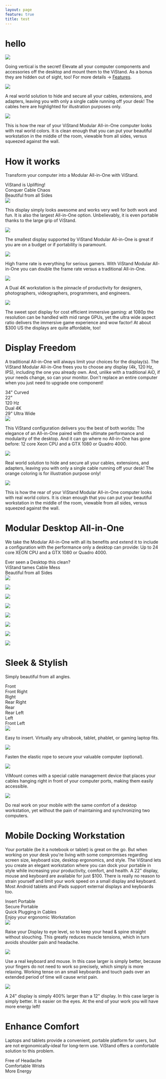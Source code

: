 ```yaml
---
layout: page
feature: true
title: test
---
```


# hello

<!-- Tabs for section How it works -->

<v2-switcher>
  <div class="feature-section vertical-tab-section">
    <div layout="column" layout-gt-sm="row" class="feature-row">
      <div flex-gt-sm="50" flex-order="2" flex-order-gt-sm="0">
        <v2-switch-text>
          <img src="https://raw.githubusercontent.com/V-Squared/V-Squared.github.io/master/art/vistand/how-it-works/uplifting/vistand-uplifting-raw.png">
          <p class="caption-text">Going vertical is the secret! Elevate all your computer components and accessories off the desktop and mount them to the ViStand. As a bonus they are hidden out of sight, too! For more details → <a href="">Features</a>.</p>
        </v2-switch-text>
        <v2-switch-text>
          <img src="https://raw.githubusercontent.com/V-Squared/V-Squared.github.io/master/art/vistand/how-it-works/conquer-cables/conquer-cables-raw.png">
          <p class="caption-text">A real world solution to hide and secure all your cables, extensions, and adapters, leaving you with only a single cable running off your desk! The cables here are highlighted for illustration purposes only.</p>
        </v2-switch-text>        
        <v2-switch-text>
          <img src="https://raw.githubusercontent.com/V-Squared/V-Squared.github.io/master/art/vistand/how-it-works/beautiful-all-sides/beautiful-all-sides-raw.png">
          <p class="caption-text">This is how the rear of your ViStand Modular All-in-One computer looks with real world colors. It is clean enough that you can put your beautiful workstation in the middle of the room, viewable from all sides, versus squeezed against the wall.</p>
        </v2-switch-text>        
      </div>
      <div flex-gt-sm="50">
        <h1 id="how-it-works">How it works</h1>
        <p>Transform your computer into a Modular All-in-One with ViStand.</p>
        <div class="vertical-tabs">
          <div class="tab-item" v2-switch-item="0">
            ViStand is Uplifting!
          </div>
          <div class="tab-item" v2-switch-item="1">
            Conquer Cable Chaos
          </div>    
          <div class="tab-item" v2-switch-item="2">
            Beautiful from all Sides
          </div>          
        </div>
      </div>
    </div>
  </div>
</v2-switcher>


<!-- Tabs for section "Display Freedom" in ViStand Introduction -->

<v2-switcher>
  <div class="feature-section vertical-tab-section">
    <div layout="column" layout-gt-sm="row" class="feature-row">
      <div flex-gt-sm="50" flex-order="2" flex-order-gt-sm="0">
        <v2-switch-text>
          <img src="https://raw.githubusercontent.com/V-Squared/V-Squared.github.io/master/art/vistand/display-freedom/34-curved/34-curved-raw.png"> 
          <p class="caption-text">This display simply looks awesome and works very well for both work and fun. It is also the largest All-in-One option. Unbelievably, it is even portable thanks to the large grip of ViStand.</p>
        </v2-switch-text>
        <v2-switch-text>
          <img src="https://raw.githubusercontent.com/V-Squared/V-Squared.github.io/master/art/vistand/display-freedom/22-inch/22-inch-raw.png">
          <p class="caption-text">The smallest display supported by ViStand Modular All-in-One is great if you are on a budget or if portability is paramount.</p>
        </v2-switch-text>
        <v2-switch-text>
          <img src="https://raw.githubusercontent.com/V-Squared/V-Squared.github.io/master/art/vistand/display-freedom/120-hz/120-hz-raw.png">
          <p class="caption-text">High frame rate is everything for serious gamers. With ViStand Modular All-in-One you can double the frame rate versus a traditional All-in-One.</p>
        </v2-switch-text>
        <v2-switch-text>
          <img src="https://raw.githubusercontent.com/V-Squared/V-Squared.github.io/master/art/vistand/display-freedom/dual-4k/dual-4k-raw.png">
          <p class="caption-text">A Dual 4K workstation is the pinnacle of productivity for designers, photographers, videographers, programmers, and engineers.</p>
        </v2-switch-text>
        <v2-switch-text>
          <img src="https://raw.githubusercontent.com/V-Squared/V-Squared.github.io/master/art/vistand/display-freedom/29-inch/29-inch-raw.png">
          <p class="caption-text">The sweet spot display for cost efficient immersive gaming: at 1080p the resolution can be handled with mid range GPUs, yet the ultra wide aspect ratio delivers the immersive game experience and wow factor! At about $300 US the displays are quite affordable, too! </p>
        </v2-switch-text>
      </div>
      <div flex-gt-sm="50">
        <h1 id="display-freedom">Display Freedom</h1>
        <p>A traditional All-in-One will always limit your choices for the display(s). The ViStand Modular All-in-One frees you to choose any display (4k, 120 Hz, IPS), including the one you already own. And, unlike with a traditional AiO, if your needs change, so can your monitor. Don't replace an entire computer when you just need to upgrade one component!</p>
        <div class="vertical-tabs">
          <div class="tab-item" v2-switch-item="0">
            34" Curved
          </div>
          <div class="tab-item" v2-switch-item="1">
            22"
          </div>
          <div class="tab-item" v2-switch-item="2">
            120 Hz
          </div>
          <div class="tab-item" v2-switch-item="3">
            Dual 4K
          </div>
          <div class="tab-item" v2-switch-item="4">
            29" Ultra Wide
          </div>
        </div>
      </div>
    </div>
  </div>
</v2-switcher>


<!-- Tabs for section Modular Desktop All-in-One -->

<v2-switcher>
  <div class="feature-section vertical-tab-section">
    <div layout="column" layout-gt-sm="row" class="feature-row">
      <div flex-gt-sm="50" flex-order="2" flex-order-gt-sm="0">
        <v2-switch-text>
          <img src="https://raw.githubusercontent.com/V-Squared/V-Squared.github.io/master/art/vistand/modular-desktop/clean-desktop-config/clean-desktop-config-raw.png">
          <p class="caption-text">This ViStand configuration delivers you the best of both worlds: The elegance of an All-in-One paired with the ultimate performance and modularity of the desktop. And it can go where no All-in-One has gone before: 12 core Xeon CPU and a GTX 1080 or Quadro 4000.</p>
        </v2-switch-text>
        <v2-switch-text>
          <img src="https://raw.githubusercontent.com/V-Squared/V-Squared.github.io/master/art/vistand/modular-desktop/desktop-no-cable-mess/desktop-no-cable-mess-raw.png">
          <p class="caption-text">Real world solution to hide and secure all your cables, extensions, and adapters, leaving you with only a single cable running off your desk! The orange coloring is for illustration purpose only!</p>
        </v2-switch-text>  
        <v2-switch-text>
          <img src="https://raw.githubusercontent.com/V-Squared/V-Squared.github.io/master/art/vistand/modular-desktop/desktop-beautiful-behind/desktop-beautiful-behind-raw.png">
          <p class="caption-text">This is how the rear of your ViStand Modular All-in-One computer looks with real world colors. It is clean enough that you can put your beautiful workstation in the middle of the room, viewable from all sides, versus squeezed against the wall.</p>
        </v2-switch-text>       
      </div>
      <div flex-gt-sm="50">
        <h1 id="modular-desktop-all-in-one">Modular Desktop All-in-One</h1>
        <p>We take the Modular All-in-One with all its benefits and extend it to include a configuration with the performance only a desktop can provide: Up to 24 core XEON CPU and a GTX 1080 or Quadro 4000.</p>
        <div class="vertical-tabs">
          <div class="tab-item" v2-switch-item="0">
            Ever seen a Desktop this clean?
          </div>
          <div class="tab-item" v2-switch-item="1">
            ViStand tames Cable Mess
          </div>     
          <div class="tab-item" v2-switch-item="2">
            Beautiful from all Sides
          </div>           
        </div>
      </div>
    </div>
  </div>
</v2-switcher>

<!-- Tabs for section Sleek and stylish -->

<v2-switcher>
  <div class="feature-section vertical-tab-section">
    <div layout="column" layout-gt-sm="row" class="feature-row">
      <div flex-gt-sm="50" flex-order="2" flex-order-gt-sm="0">
        <v2-switch-text>
          <img src="https://raw.githubusercontent.com/V-Squared/V-Squared.github.io/master/art/vistand/360-view/v1/360-1-raw.png">
          <p class="caption-text"></p>
        </v2-switch-text>
        <v2-switch-text>
          <img src="https://raw.githubusercontent.com/V-Squared/V-Squared.github.io/master/art/vistand/360-view/v1/360-2-raw.png">
          <p class="caption-text"></p>
        </v2-switch-text>  
        <v2-switch-text>
          <img src="https://raw.githubusercontent.com/V-Squared/V-Squared.github.io/master/art/vistand/360-view/v1/360-3-raw.png">
          <p class="caption-text"></p>
        </v2-switch-text>  
        <v2-switch-text>
          <img src="https://raw.githubusercontent.com/V-Squared/V-Squared.github.io/master/art/vistand/360-view/v1/360-4-raw.png">
          <p class="caption-text"></p>
        </v2-switch-text>  
        <v2-switch-text>
          <img src="https://raw.githubusercontent.com/V-Squared/V-Squared.github.io/master/art/vistand/360-view/v1/360-5-raw.png">
          <p class="caption-text"></p>
        </v2-switch-text>  
        <v2-switch-text>
          <img src="https://raw.githubusercontent.com/V-Squared/V-Squared.github.io/master/art/vistand/360-view/v1/360-6-raw.png">
          <p class="caption-text"></p>
        </v2-switch-text>  
        <v2-switch-text>
          <img src="https://raw.githubusercontent.com/V-Squared/V-Squared.github.io/master/art/vistand/360-view/v1/360-7-raw.png">
          <p class="caption-text"></p>
        </v2-switch-text>  
        <v2-switch-text>
          <img src="https://raw.githubusercontent.com/V-Squared/V-Squared.github.io/master/art/vistand/360-view/v1/360-8-raw.png">
          <p class="caption-text"></p>
        </v2-switch-text>        
      </div>
      <div flex-gt-sm="50">
        <h1 id="sleek-and-stylish">Sleek & Stylish</h1>
        <p>Simply beautiful from all angles.</p>
        <div class="vertical-tabs">
          <div class="tab-item" v2-switch-item="0">
            Front
          </div>
          <div class="tab-item" v2-switch-item="1">
            Front Right
          </div>    
          <div class="tab-item" v2-switch-item="2">
            Right
          </div>  
          <div class="tab-item" v2-switch-item="3">
            Rear Right
          </div>  
          <div class="tab-item" v2-switch-item="4">
            Rear
          </div>  
          <div class="tab-item" v2-switch-item="5">
            Rear Left
          </div>  
          <div class="tab-item" v2-switch-item="6">
            Left
          </div>  
          <div class="tab-item" v2-switch-item="7">
            Front Left
          </div>        
        </div>
      </div>
    </div>
  </div>
</v2-switcher>

<!-- Tabs for section Mobile Docking Workstation -->

<v2-switcher>
  <div class="feature-section vertical-tab-section">
    <div layout="column" layout-gt-sm="row" class="feature-row">
      <div flex-gt-sm="50" flex-order="2" flex-order-gt-sm="0">
        <v2-switch-text>
          <img src="https://raw.githubusercontent.com/V-Squared/V-Squared.github.io/master/art/vistand/mobile-docking/insert-portable/insert-portable-raw.png">
          <p class="caption-text">Easy to insert. Virtually any ultrabook, tablet, phablet, or gaming laptop fits.</p>
        </v2-switch-text>
        <v2-switch-text>
          <img src="https://raw.githubusercontent.com/V-Squared/V-Squared.github.io/master/art/vistand/mobile-docking/secure-portable/secure-portable-raw.png">
          <p class="caption-text">Fasten the elastic rope to secure your valuable computer (optional).</p>
        </v2-switch-text>
        <v2-switch-text>
          <img src="https://raw.githubusercontent.com/V-Squared/V-Squared.github.io/master/art/vistand/vimount-mobile-docking/vimount-mobile-docking-raw.png">
          <p class="caption-text">ViMount comes with a special cable management device that places your cables hanging right in front of your computer ports, making them easily accessible.</p>
        </v2-switch-text>
        <v2-switch-text>
          <img src="https://raw.githubusercontent.com/V-Squared/V-Squared.github.io/master/art/vistand/mobile-docking/enjoy-mobile-workstation-raw.png">
          <p class="caption-text">Do real work on your mobile with the same comfort of a desktop workstation, yet without the pain of maintaining and synchronizing two computers.</p>
        </v2-switch-text>     
      </div>
      <div flex-gt-sm="50">
        <h1 id="mobile-docking-workstation">Mobile Docking Workstation</h1>
        <p>Your portable (be it a notebook or tablet) is great on the go. But when working on your desk you're living with some compromises regarding screen size, keyboard size, desktop ergonomics, and style. The ViStand lets you create an elegant workstation where you can dock your portable in style while increasing your productivity, comfort, and health. A 22" display, mouse and keyboard are available for just $100. There is really no reason to strain yourself and limit your work speed on a small display and keyboard. Most Android tablets and iPads support external displays and keyboards too.</p>
        <div class="vertical-tabs">
          <div class="tab-item" v2-switch-item="0">
            Insert Portable
          </div>
          <div class="tab-item" v2-switch-item="1">
            Secure Portable
          </div>     
           <div class="tab-item" v2-switch-item="2">
            Quick Plugging in Cables
          </div>  
          <div class="tab-item" v2-switch-item="3">
            Enjoy your ergonomic Workstation
          </div>  
        </div>
      </div>
    </div>
  </div>
</v2-switcher>

<!-- Tabs for section Enhance Comfort -->

<v2-switcher>
  <div class="feature-section vertical-tab-section">
    <div layout="column" layout-gt-sm="row" class="feature-row">
      <div flex-gt-sm="50" flex-order="2" flex-order-gt-sm="0">
        <v2-switch-text>
          <img src="https://raw.githubusercontent.com/V-Squared/V-Squared.github.io/master/art/vistand/enhance-comfort/free_of_headache-raw.png">
          <p class="caption-text">Raise your Display to eye level, so to keep your head & spine straight without slouching. This greatly reduces muscle tensions, which in turn avoids shoulder pain and headache.</p>
        </v2-switch-text>
        <v2-switch-text>
          <img src="https://raw.githubusercontent.com/V-Squared/V-Squared.github.io/master/art/vistand/enhance-comfort/comfortable_wrists-raw.png">
          <p class="caption-text">Use a real keyboard and mouse. In this case larger is simply better, because your fingers do not need to work so precisely, which simply is more relaxing. Working tense on an small keyboards and touch pads over an extended period of time will cause wrist pain.</p>
        </v2-switch-text>
        <v2-switch-text>
          <img src="https://raw.githubusercontent.com/V-Squared/V-Squared.github.io/master/art/vistand/enhance-comfort/more_energy-raw.png">
          <p class="caption-text">A 24" display is simply 400% larger than a 12" display. In this case larger is simply better. It is easier on the eyes. At the end of your work you will have more energy left!</p>
        </v2-switch-text>       
      </div>
      <div flex-gt-sm="50">
        <h1 id="enhance-comfort">Enhance Comfort</h1>
        <p>Laptops and tablets provide a convenient, portable platform for users, but are not ergonomically‐ideal for long‐term use.  ViStand offers a comfortable solution to this problem.</p>
        <div class="vertical-tabs">
          <div class="tab-item" v2-switch-item="0">
            Free of Headache
          </div>
          <div class="tab-item" v2-switch-item="1">
            Comfortable Wrists
          </div>   
          <div class="tab-item" v2-switch-item="3">
            More Energy
          </div>        
        </div>
      </div>
    </div>
  </div>
</v2-switcher>